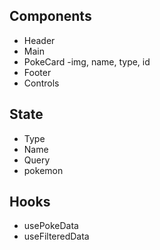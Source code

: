 ## Components

- Header
- Main
- PokeCard
    -img, name, type, id
- Footer
- Controls

## State

- Type
- Name
- Query
- pokemon

## Hooks

- usePokeData
- useFilteredData
